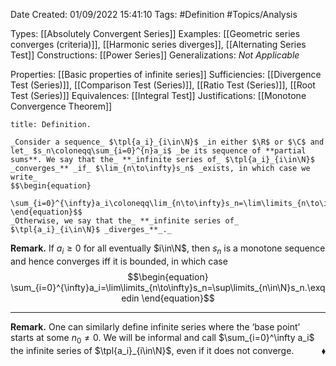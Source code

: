 <div class="topSpace"></div>

Date Created: 01/09/2022 15:41:10
Tags: #Definition #Topics/Analysis

Types: [[Absolutely Convergent Series]]
Examples: [[Geometric series converges (criteria)]], [[Harmonic series diverges]], [[Alternating Series Test]]
Constructions: [[Power Series]]
Generalizations: _Not Applicable_

Properties: [[Basic properties of infinite series]]
Sufficiencies: [[Divergence Test (Series)]], [[Comparison Test (Series)]], [[Ratio Test (Series)]], [[Root Test (Series)]]
Equivalences: [[Integral Test]]
Justifications: [[Monotone Convergence Theorem]]

``` ad-Definition
title: Definition.

_Consider a sequence_ $\tpl{a_i}_{i\in\N}$ _in either $\R$ or $\C$ and let_ $s_n\coloneqq\sum_{i=0}^{n}a_i$ _be its sequence of **partial sums**. We say that the_ **_infinite series of_ $\tpl{a_i}_{i\in\N}$ _converges_** _if_ $\lim_{n\to\infty}s_n$ _exists, in which case we write_
$$\begin{equation}
    \sum_{i=0}^{\infty}a_i\coloneqq\lim_{n\to\infty}s_n=\lim\limits_{n\to\infty}\sum_{i=0}^{n}a_i.
\end{equation}$$
_Otherwise, we say that the_ **_infinite series of_ $\tpl{a_i}_{i\in\N}$ _diverges_**_._

```

**Remark.** If $a_i\geq0$ for all eventually $i\in\N$, then $s_n$ is a monotone sequence and hence converges iff it is bounded, in which case
$$\begin{equation}
    \sum_{i=0}^{\infty}a_i=\lim\limits_{n\to\infty}s_n=\sup\limits_{n\in\N}s_n.\exqedin
\end{equation}$$

---

**Remark.** One can similarly define infinite series where the $\textrm{`}$base point$\textrm{'}$ starts at some $n_0\neq0$. We will be informal and call $\sum_{i=0}^\infty a_i$ the infinite series of $\tpl{a_i}_{i\in\N}$, even if it does not converge.<span style="float:right;">$\blacklozenge$</span>
